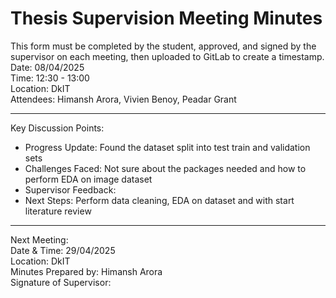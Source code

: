 # Thesis Supervision Meeting Minutes 

This form must be completed by the student, approved, and signed by the supervisor on each meeting, then uploaded to GitLab to create a timestamp.\
Date: 08/04/2025 \
Time: 12:30 - 13:00 \
Location: DkIT \
Attendees: Himansh Arora, Vivien Benoy, Peadar Grant
________________________________________
Key Discussion Points:
- Progress Update: Found the dataset split into test train and validation sets
- Challenges Faced: Not sure about the packages needed and how to perform EDA on image dataset
- Supervisor Feedback: 
- Next Steps: Perform data cleaning, EDA on dataset and with start literature review
________________________________________
Next Meeting: \
Date & Time: 29/04/2025 \
Location: DkIT \
Minutes Prepared by: Himansh Arora \
Signature of Supervisor:
